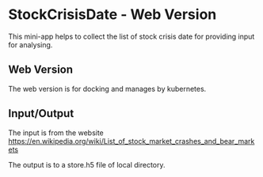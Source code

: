 # StockCrisisDate - Web Version

This mini-app helps to collect the list of stock crisis date for providing input for analysing.

## Web Version

The web version is for docking and manages by kubernetes.

## Input/Output

The input is from the website https://en.wikipedia.org/wiki/List_of_stock_market_crashes_and_bear_markets

The output is to a store.h5 file of local directory.
